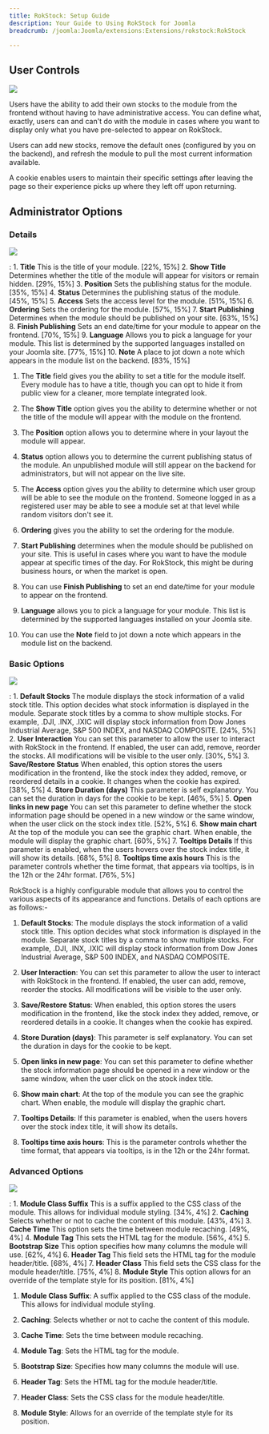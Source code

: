 ```yaml
---
title: RokStock: Setup Guide
description: Your Guide to Using RokStock for Joomla
breadcrumb: /joomla:Joomla/extensions:Extensions/rokstock:RokStock

---
```


User Controls
-----
![][rokstock]

Users have the ability to add their own stocks to the module from the frontend without having to have administrative access. You can define what, exactly, users can and can't do with the module in cases where you want to display only what you have pre-selected to appear on RokStock.

Users can add new stocks, remove the default ones (configured by you on the backend), and refresh the module to pull the most current information available.

A cookie enables users to maintain their specific settings after leaving the page so their experience picks up where they left off upon returning.

Administrator Options
-----

### Details
![][rokstock_setup_2]

:   1. **Title** This is the title of your module. [22%, 15%]
    2. **Show Title** Determines whether the title of the module will appear for visitors or remain hidden. [29%, 15%]
    3. **Position** Sets the publishing status for the module. [35%, 15%]
    4. **Status** Determines the publishing status of the module. [45%, 15%]
    5. **Access** Sets the access level for the module. [51%, 15%]
    6. **Ordering** Sets the ordering for the module. [57%, 15%]
    7. **Start Publishing** Determines when the module should be published on your site. [63%, 15%]
    8. **Finish Publishing** Sets an end date/time for your module to appear on the frontend. [70%, 15%]
    9. **Language** Allows you to pick a language for your module. This list is determined by the supported languages installed on your Joomla site. [77%, 15%]
    10. **Note** A place to jot down a note which appears in the module list on the backend. [83%, 15%]

1. The **Title** field gives you the ability to set a title for the module itself. Every module has to have a title, though you can opt to hide it from public view for a cleaner, more template integrated look.

2. The **Show Title** option gives you the ability to determine whether or not the title of the module will appear with the module on the frontend.

3. The **Position** option allows you to determine where in your layout the module will appear.

4. **Status** option allows you to determine the current publishing status of the module. An unpublished module will still appear on the backend for administrators, but will not appear on the live site.

5. The **Access** option gives you the ability to determine which user group will be able to see the module on the frontend. Someone logged in as a registered user may be able to see a module set at that level while random visitors don't see it.

6. **Ordering** gives you the ability to set the ordering for the module. 

7. **Start Publishing** determines when the module should be published on your site. This is useful in cases where you want to have the module appear at specific times of the day. For RokStock, this might be during business hours, or when the market is open.

8. You can use **Finish Publishing** to set an end date/time for your module to appear on the frontend.

9. **Language** allows you to pick a language for your module. This list is determined by the supported languages installed on your Joomla site. 

10. You can use the **Note** field to jot down a note which appears in the module list on the backend.

### Basic Options
![][rokstock_setup_3]

:   1. **Default Stocks** The module displays the stock information of a valid stock title. This option decides what stock information is displayed in the module. Separate stock titles by a comma to show multiple stocks. For example, .DJI, .INX, .IXIC will display stock information from Dow Jones Industrial Average, S&P 500 INDEX, and NASDAQ COMPOSITE.  [24%, 5%]
    2. **User Interaction** You can set this parameter to allow the user to interact with RokStock in the frontend. If enabled, the user can add, remove, reorder the stocks. All modifications will be visible to the user only. [30%, 5%]
    3. **Save/Restore Status** When enabled, this option stores the users modification in the frontend, like the stock index they added, remove, or reordered details in a cookie. It changes when the cookie has expired.  [38%, 5%]
    4. **Store Duration (days)** This parameter is self explanatory. You can set the duration in days for the cookie to be kept.  [46%, 5%]
    5. **Open links in new page** You can set this parameter to define whether the stock information page should be opened in a new window or the same window, when the user click on the stock index title. [52%, 5%]
    6. **Show main chart** At the top of the module you can see the graphic chart. When enable, the module will display the graphic chart.  [60%, 5%]
    7. **Tooltips Details** If this parameter is enabled, when the users hovers over the stock index title, it will show its details. [68%, 5%]
    8. **Tooltips time axis hours** This is the parameter controls whether the time format, that appears via tooltips, is in the 12h or the 24hr format. [76%, 5%]

RokStock is a highly configurable module that allows you to control the various aspects of its appearance and functions. Details of each options are as follows:-

1. **Default Stocks**: The module displays the stock information of a valid stock title. This option decides what stock information is displayed in the module. Separate stock titles by a comma to show multiple stocks. For example, .DJI, .INX, .IXIC will display stock information from Dow Jones Industrial Average, S&P 500 INDEX, and NASDAQ COMPOSITE. 

2. **User Interaction**: You can set this parameter to allow the user to interact with RokStock in the frontend. If enabled, the user can add, remove, reorder the stocks. All modifications will be visible to the user only.

3. **Save/Restore Status**: When enabled, this option stores the users modification in the frontend, like the stock index they added, remove, or reordered details in a cookie. It changes when the cookie has expired. 

4. **Store Duration (days)**: This parameter is self explanatory. You can set the duration in days for the cookie to be kept. 

5. **Open links in new page**: You can set this parameter to define whether the stock information page should be opened in a new window or the same window, when the user click on the stock index title.

6. **Show main chart**: At the top of the module you can see the graphic chart. When enable, the module will display the graphic chart. 

7. **Tooltips Details**: If this parameter is enabled, when the users hovers over the stock index title, it will show its details. 

8. **Tooltips time axis hours**: This is the parameter controls whether the time format, that appears via tooltips, is in the 12h or the 24hr format. 

### Advanced Options
![][rokstock_setup_4]

:   1. **Module Class Suffix** This is a suffix applied to the CSS class of the module. This allows for individual module styling. [34%, 4%]
    2. **Caching** Selects whether or not to cache the content of this module. [43%, 4%]
    3. **Cache Time** This option sets the time between module recaching. [49%, 4%]
    4. **Module Tag** This sets the HTML tag for the module. [56%, 4%]
    5. **Bootstrap Size** This option specifies how many columns the module will use. [62%, 4%]
    6. **Header Tag** This field sets the HTML tag for the module header/title. [68%, 4%]
    7. **Header Class** This field sets the CSS class for the module header/title. [75%, 4%]
    8. **Module Style** This option allows for an override of the template style for its position. [81%, 4%]

1. **Module Class Suffix**: A suffix applied to the CSS class of the module. This allows for individual module styling.

2. **Caching**: Selects whether or not to cache the content of this module.

3. **Cache Time**: Sets the time between module recaching.

4. **Module Tag**: Sets the HTML tag for the module.

5. **Bootstrap Size**: Specifies how many columns the module will use.

6. **Header Tag**: Sets the HTML tag for the module header/title.

7. **Header Class**: Sets the CSS class for the module header/title.

8. **Module Style**: Allows for an override of the template style for its position.

[rokstock]: assets/rokstock.png
[rokstock_setup_1]: assets/rokstock_setup_1.png
[rokstock_setup_2]: assets/rokstock_setup_2.png
[rokstock_setup_3]: assets/rokstock_setup_3.png
[rokstock_setup_4]: assets/rokstock_setup_4.png